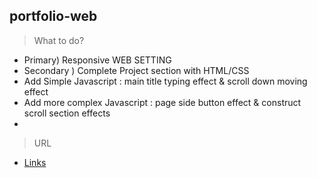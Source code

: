 ## portfolio-web

>What to do?
+ Primary) Responsive WEB SETTING
+ Secondary ) Complete Project section with HTML/CSS
+ Add Simple Javascript : main title typing effect & scroll down moving effect
+ Add more complex Javascript : page side button effect & construct scroll section effects
+

>URL
- [Links](https://wonjunyou.github.io/web-portfolio/)
